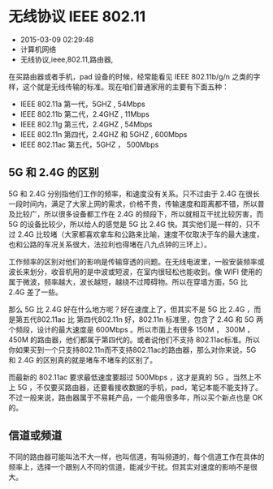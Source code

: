 # 无线协议 IEEE 802.11
- 2015-03-09 02:29:48
- 计算机网络
- 无线协议,ieee,802.11,路由器,

<!--markdown-->在买路由器或者手机，pad 设备的时候，经常能看见 IEEE 802.11b/g/n 之类的字样，这个就是无线传输的标准。现在咱们普通家用的主要有下面五种：

 - IEEE 802.11a  第一代，5GHZ , 54Mbps
 - IEEE 802.11b  第二代，2.4GHZ , 11Mbps 
 - IEEE 802.11g  第三代，2.4GHZ , 54Mbps
 - IEEE 802.11n  第四代，2.4GHZ 和 5GHZ , 600Mbps
 - IEEE 802.11ac 第五代，5GHZ ， 500Mbps


<!--more-->


## 5G 和 2.4G 的区别

5G 和 2.4G 分别指他们工作的频率，和速度没有关系。只不过由于 2.4G 在很长一段时间内，满足了大家上网的需求，价格不贵，传输速度和距离都不错，所以普及比较广，所以很多设备都工作在 2.4G 的频段下，所以就相互干扰比较厉害，而 5G 的设备比较少，所以给人的感觉是 5G 比 2.4G 快。其实他们是一样的，只不过 2.4G 比较堵（大家都喜欢拿车和公路来比喻，速度不仅取决于车的最大速度，也和公路的车况关系很大，法拉利也得堵在八九点钟的三环上）。

工作频率的区别对他们的影响是传输穿透的问题。在无线电波里，一般安装频率或波长来划分，收音机用的是中波或短波，在室内很轻松也能收到。像 WIFI 使用的属于微波，频率越大，波长越短，越绕不过障碍物。所以在穿墙方面，5G 比 2.4G 差了一些。

那么 5G 比 2.4G 好在什么地方呢？好在速度上了，但其实不是 5G 比 2.4G ，而是第五代802.11ac 比 第四代802.11n 好，802.11n 标准里，包含了 2.4G 和 5G 两个频段，设计的最大速度是 600Mbps 。所以市面上有很多 150M ， 300M ，450M 的路由器，他们都属于第四代的。或者说他们不支持 802.11ac标准。所以你如果买到一个只支持802.11n而不支持802.11ac的路由器，那么对你来说，5G 和 2.4G 的区别真的就是堵车不堵车的区别了。

而最新的 802.11ac 要求最低速度要超过 500Mbps ，这才是真的 5G 。当然上不上 5G ，不仅要买路由器，还要看接收数据的手机，pad，笔记本能不能支持了。不过一般来说，路由器属于不易耗产品，一个能用很多年，所以买个新点也是 OK 的。

## 信道或频道
不同的路由器可能叫法不大一样，也叫信道，有叫频道的，每个信道工作在具体的频率上，选择一个跟别人不同的信道，能减少干扰。但其实对速度的影响不是很大。